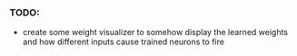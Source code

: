 




### TODO:
- create some weight visualizer to somehow display the learned weights and how 
different inputs cause trained neurons to fire
